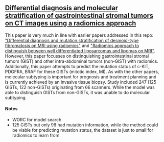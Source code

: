 ## [Differential diagnosis and molecular stratification of gastrointestinal stromal tumors on CT images using a radiomics approach](https://arxiv.org/abs/2010.06824)

This paper is very much in line with earlier papers addressed in this repo: ["Differential diagnosis and mutation stratification of desmoid-type fibromatosis on MRI using radiomics"](https://github.com/Douwe-Spaanderman/Radiomics-papernotes/blob/main/notes/Differential_diagnosis_and_mutation_stratification_of_desmoid_type_fibromatosis_on_MRI_using_radiomics.md) and ["Radiomics approach to distinguish between well differentiated liposarcomas and lipomas on MRI"](https://github.com/Douwe-Spaanderman/Radiomics-papernotes/blob/main/notes/Radiomics_approach_to_distinquish_between_well_diiferentiated_liposarcomas_and_lipomas_on_MRI.md). However, this paper focusses on distinquishing gastrointestinal stromal tumors (GIST) and other intra-abdominal tumors (non-GIST) with radiomics. Additionally, this paper attempts to predict the mutation status of c-KIT, PDGFRA, BRAF for these GISTs (mitotic index, MI). As with the other papers, molecular subtyping is important for prognosis and treatment planning and is currently achieved by an invasive tissue biopsy. Study included 247 (125 GISTs, 122 non-GISTs) originating from 66 scanners. While the model was able to distinguish GISTs from non-GISTs, it was unable to do molecular subtyping. 

#### Notes

- WORC for model search
- 125 GISTs but only 98 had mutation information, while the method could be viable for predicting mutation status, the dataset is just to small for radiomics to learn from. 